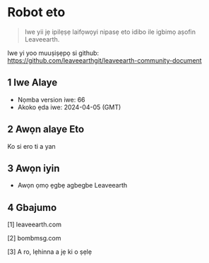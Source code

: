 # Robot eto

>Iwe yii jẹ ipilẹṣẹ laifọwọyi nipasẹ eto idibo ile igbimọ aṣofin Leaveearth.

Iwe yi yoo muuṣiṣẹpọ si github: https://github.com/leaveearthgit/leaveearth-community-document

## 1 Iwe Alaye

- Nọmba version iwe: 66
- Akoko ẹda iwe: 2024-04-05 (GMT)

## 2 Awọn alaye Eto

Ko si ero ti a yan

## 3 Awọn iyin
* Awọn ọmọ ẹgbẹ agbegbe Leaveearth

## 4 Gbajumo
[1] leaveearth.com

[2] bombmsg.com

[3] A ro, lẹhinna a jẹ ki o ṣẹlẹ